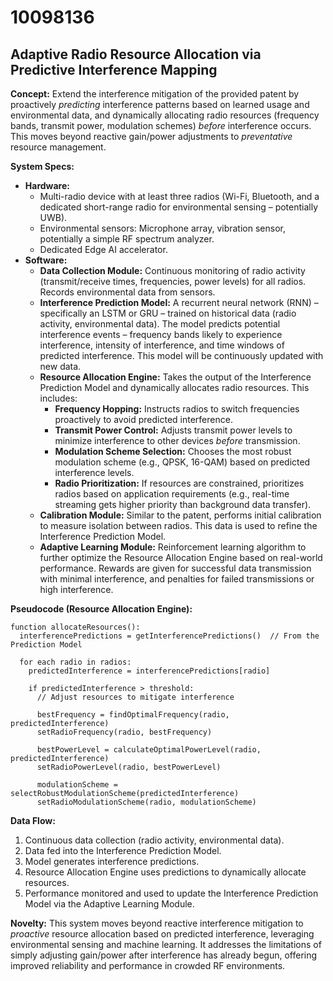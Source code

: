 # 10098136

## Adaptive Radio Resource Allocation via Predictive Interference Mapping

**Concept:** Extend the interference mitigation of the provided patent by proactively *predicting* interference patterns based on learned usage and environmental data, and dynamically allocating radio resources (frequency bands, transmit power, modulation schemes) *before* interference occurs. This moves beyond reactive gain/power adjustments to *preventative* resource management.

**System Specs:**

*   **Hardware:**
    *   Multi-radio device with at least three radios (Wi-Fi, Bluetooth, and a dedicated short-range radio for environmental sensing – potentially UWB).
    *   Environmental sensors: Microphone array, vibration sensor, potentially a simple RF spectrum analyzer.
    *   Dedicated Edge AI accelerator.
*   **Software:**
    *   **Data Collection Module:** Continuous monitoring of radio activity (transmit/receive times, frequencies, power levels) for all radios. Records environmental data from sensors.
    *   **Interference Prediction Model:**  A recurrent neural network (RNN) – specifically an LSTM or GRU – trained on historical data (radio activity, environmental data).  The model predicts potential interference events – frequency bands likely to experience interference, intensity of interference, and time windows of predicted interference.  This model will be continuously updated with new data.
    *   **Resource Allocation Engine:**  Takes the output of the Interference Prediction Model and dynamically allocates radio resources. This includes:
        *   **Frequency Hopping:**  Instructs radios to switch frequencies proactively to avoid predicted interference.
        *   **Transmit Power Control:**  Adjusts transmit power levels to minimize interference to other devices *before* transmission.
        *   **Modulation Scheme Selection:** Chooses the most robust modulation scheme (e.g., QPSK, 16-QAM) based on predicted interference levels.
        *   **Radio Prioritization:** If resources are constrained, prioritizes radios based on application requirements (e.g., real-time streaming gets higher priority than background data transfer).
    *   **Calibration Module:**  Similar to the patent, performs initial calibration to measure isolation between radios.  This data is used to refine the Interference Prediction Model.
    *   **Adaptive Learning Module:** Reinforcement learning algorithm to further optimize the Resource Allocation Engine based on real-world performance. Rewards are given for successful data transmission with minimal interference, and penalties for failed transmissions or high interference.

**Pseudocode (Resource Allocation Engine):**

```
function allocateResources():
  interferencePredictions = getInterferencePredictions()  // From the Prediction Model

  for each radio in radios:
    predictedInterference = interferencePredictions[radio]

    if predictedInterference > threshold:
      // Adjust resources to mitigate interference

      bestFrequency = findOptimalFrequency(radio, predictedInterference)
      setRadioFrequency(radio, bestFrequency)

      bestPowerLevel = calculateOptimalPowerLevel(radio, predictedInterference)
      setRadioPowerLevel(radio, bestPowerLevel)

      modulationScheme = selectRobustModulationScheme(predictedInterference)
      setRadioModulationScheme(radio, modulationScheme)
```

**Data Flow:**

1.  Continuous data collection (radio activity, environmental data).
2.  Data fed into the Interference Prediction Model.
3.  Model generates interference predictions.
4.  Resource Allocation Engine uses predictions to dynamically allocate resources.
5.  Performance monitored and used to update the Interference Prediction Model via the Adaptive Learning Module.

**Novelty:** This system moves beyond reactive interference mitigation to *proactive* resource allocation based on predicted interference, leveraging environmental sensing and machine learning.  It addresses the limitations of simply adjusting gain/power after interference has already begun, offering improved reliability and performance in crowded RF environments.